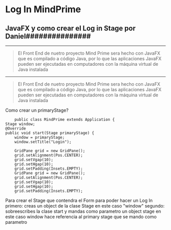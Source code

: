 Log In MindPrime
==========

## JavaFX y como crear el Log in Stage por Daniel###############
----------
>El Front End de nuetro proyecto Mind Prime sera hecho con JavaFX  que es compilado a código Java,
por lo que las aplicaciones JavaFX pueden ser ejecutadas en computadores 
con la máquina virtual de Java instalada 

----------
>El Front End de nuetro proyecto Mind Prime sera hecho con JavaFX  que es compilado a código Java,
por lo que las aplicaciones JavaFX pueden ser ejecutadas en computadores 
con la máquina virtual de Java instalada 



Como crear un primaryStage?




        public class MindPrime extends Application {
    Stage window;
    @Override
    public void start(Stage primaryStage) {
        window = primaryStage;
        window.setTitle("Login");
        
        GridPane grid = new GridPane();
        grid.setAlignment(Pos.CENTER);
        grid.setVgap(10);
        grid.setHgap(10);
        grid.setPadding(Insets.EMPTY);
        GridPane grid = new GridPane();
        grid.setAlignment(Pos.CENTER);
        grid.setVgap(10);
        grid.setHgap(10);
        grid.setPadding(Insets.EMPTY);

Para crear el Stage que contendra el Form para poder hacer un Log In 
primero: creas un object  de la clase Stage en este caso "window"
segundo: sobreescribes la clase start y mandas como parametro un object stage
en este caso window hace referencia al primary stage que se mando como parametro
